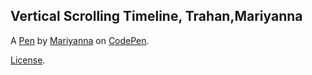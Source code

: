 Vertical Scrolling Timeline, Trahan,Mariyanna
---------------------------------------------


A [Pen](http://codepen.io/mariyanna05/pen/bgNzgw) by [Mariyanna](http://codepen.io/mariyanna05) on [CodePen](http://codepen.io/).

[License](http://codepen.io/mariyanna05/pen/bgNzgw/license).